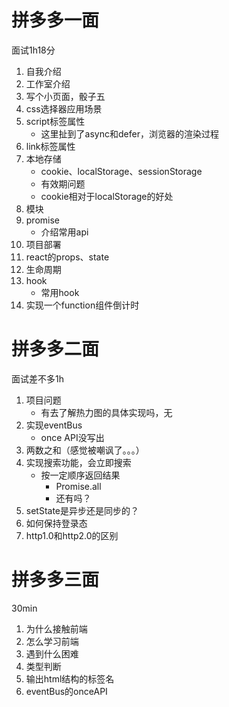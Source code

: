 # 拼多多一面

面试1h18分

1. 自我介绍
2. 工作室介绍
3. 写个小页面，骰子五
4. css选择器应用场景
5. script标签属性
   - 这里扯到了async和defer，浏览器的渲染过程
6. link标签属性
7. 本地存储
   - cookie、localStorage、sessionStorage
   - 有效期问题
   - cookie相对于localStorage的好处
8. 模块
9. promise
   - 介绍常用api
10. 项目部署
11. react的props、state
12. 生命周期
13. hook
    - 常用hook
14. 实现一个function组件倒计时



# 拼多多二面

面试差不多1h

1. 项目问题
   - 有去了解热力图的具体实现吗，无
2. 实现eventBus
   - once API没写出
3. 两数之和（感觉被嘲讽了。。。）
4. 实现搜索功能，会立即搜索
   - 按一定顺序返回结果
     - Promise.all
     - 还有吗？
5. setState是异步还是同步的？
6. 如何保持登录态
7. http1.0和http2.0的区别



# 拼多多三面

30min

1. 为什么接触前端
2. 怎么学习前端
3. 遇到什么困难
4. 类型判断
5. 输出html结构的标签名
6. eventBus的onceAPI

